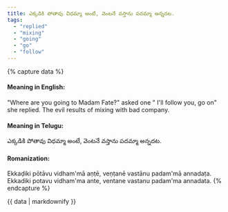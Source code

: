 ```yaml
---
title: ఎక్కడికి పోతావు విధమ్మా అంటే, వెంటనే వస్తాను పదమ్మా అన్నదట.
tags:
  - "replied"
  - "mixing"
  - "going"
  - "go"
  - "follow"
---
```


{% capture data %}
#### Meaning in English:
"Where are you going to Madam Fate?" asked one " I'll follow you, go on" she replied.
The evil results of mixing with bad company.

#### Meaning in Telugu:
ఎక్కడికి పోతావు విధమ్మా అంటే, వెంటనే వస్తాను పదమ్మా అన్నదట.

#### Romanization:
Ekkaḍiki pōtāvu vidham'mā aṇṭē, veṇṭanē vastānu padam'mā annadaṭa.
Ekkadiki potavu vidham'ma ante, ventane vastanu padam'ma annadata.
{% endcapture %}

{{ data | markdownify }}

